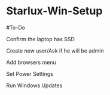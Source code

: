 # Starlux-Win-Setup

#To-Do

Confirm the laptop has SSD

Create new user/Ask if he will be admin

Add browsers menu

Set Power Settings

Run Windows Updates

